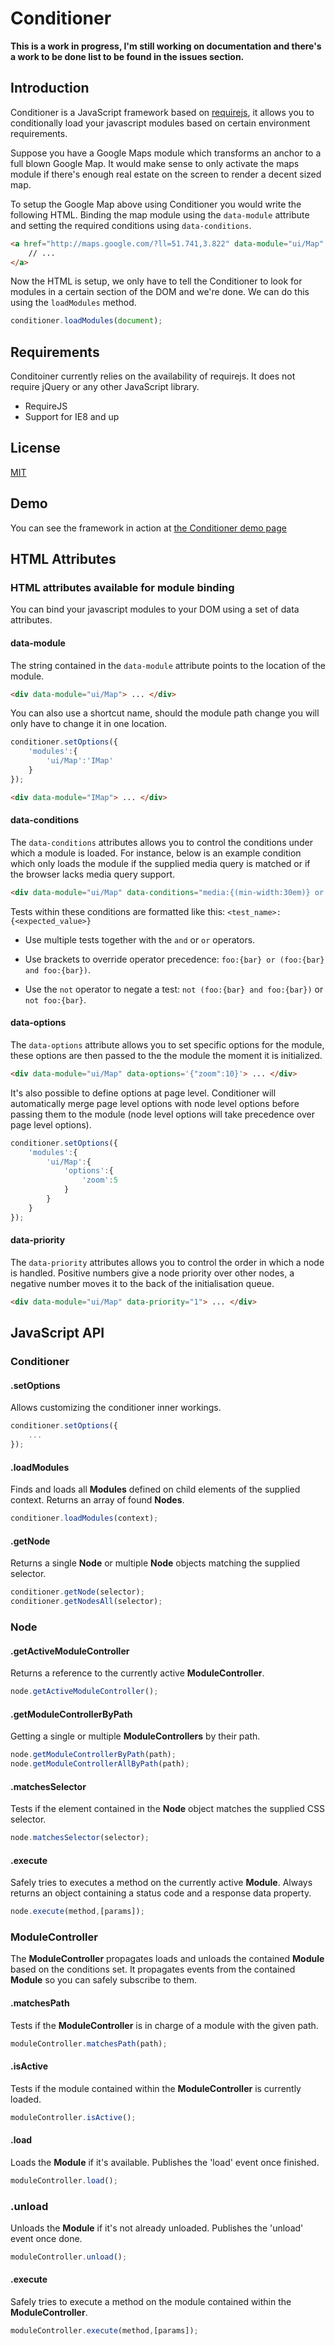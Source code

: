 Conditioner
================================

**This is a work in progress, I'm still working on documentation and there's a work to be done list to be found in the issues section.**

Introduction
--------------------------------

Conditioner is a JavaScript framework based on [requirejs](http://requirejs.org), it allows you to conditionally load your javascript modules based on certain environment requirements.

Suppose you have a Google Maps module which transforms an anchor to a full blown Google Map. It would make sense to only activate the maps module if there's enough real estate on the screen to render a decent sized map.

To setup the Google Map above using Conditioner you would write the following HTML. Binding the map module using the `data-module` attribute and setting the required conditions using `data-conditions`.

```html
<a href="http://maps.google.com/?ll=51.741,3.822" data-module="ui/Map" data-conditions="media:{(min-width:30em)}">
    // ...
</a>
```

Now the HTML is setup, we only have to tell the Conditioner to look for modules in a certain section of the DOM and we're done. We can do this using the `loadModules` method.
```javascript
conditioner.loadModules(document);
```


Requirements
--------------------------------
Conditoiner currently relies on the availability of requirejs. It does not require jQuery or any other JavaScript library.

* RequireJS
* Support for IE8 and up


License
--------------------------------
[MIT](http://www.opensource.org/licenses/mit-license.php)


Demo
--------------------------------
You can see the framework in action at [the Conditioner demo page](http://rikschennink.github.io/conditioner/)


HTML Attributes
--------------------------------

### HTML attributes available for module binding
You can bind your javascript modules to your DOM using a set of data attributes.

#### data-module
The string contained in the `data-module` attribute points to the location of the module.

```html
<div data-module="ui/Map"> ... </div>
```

You can also use a shortcut name, should the module path change you will only have to change it in one location.
```javascript
conditioner.setOptions({
    'modules':{
        'ui/Map':'IMap'
    }
});
```

```html
<div data-module="IMap"> ... </div>
```

#### data-conditions
The `data-conditions` attributes allows you to control the conditions under which a module is loaded. For instance, below is an example condition which only loads the module if the supplied media query is matched or if the browser lacks media query support.

```html
<div data-module="ui/Map" data-conditions="media:{(min-width:30em)} or not media:{supported}"> ... </div>
```

Tests within these conditions are formatted like this: `<test_name>:{<expected_value>}` 

* Use multiple tests together with the `and` or `or` operators. 

* Use brackets to override operator precedence: `foo:{bar} or (foo:{bar} and foo:{bar})`. 

* Use the `not` operator to negate a test: `not (foo:{bar} and foo:{bar})` or `not foo:{bar}`.


#### data-options
The `data-options` attribute allows you to set specific options for the module, these options are then passed to the the module the moment it is initialized.

```html
<div data-module="ui/Map" data-options='{"zoom":10}'> ... </div>
```

It's also possible to define options at page level. Conditioner will automatically merge page level options with node level options before passing them to the module (node level options will take precedence over page level options).

```javascript
conditioner.setOptions({
    'modules':{
        'ui/Map':{
            'options':{
                'zoom':5
            }
        }
    }
});
```

#### data-priority
The `data-priority` attributes allows you to control the order in which a node is handled. Positive numbers give a node priority over other nodes, a negative number moves it to the back of the initialisation queue.
```html
<div data-module="ui/Map" data-priority="1"> ... </div>
```



JavaScript API
--------------------------------

### Conditioner

#### .setOptions
Allows customizing the conditioner inner workings.
```javascript
conditioner.setOptions({
    ...
});
```

#### .loadModules
Finds and loads all **Modules** defined on child elements of the supplied context. Returns an array of found **Nodes**.
```javascript
conditioner.loadModules(context);
```

#### .getNode
Returns a single **Node** or multiple **Node** objects matching the supplied selector.
```javascript
conditioner.getNode(selector);
conditioner.getNodesAll(selector);
```

### Node

#### .getActiveModuleController
Returns a reference to the currently active **ModuleController**.
```javascript
node.getActiveModuleController();
```

#### .getModuleControllerByPath
Getting a single or multiple **ModuleControllers** by their path.

```javascript
node.getModuleControllerByPath(path);
node.getModuleControllerAllByPath(path);
```

#### .matchesSelector
Tests if the element contained in the **Node** object matches the supplied CSS selector.
```javascript
node.matchesSelector(selector);
```

#### .execute
Safely tries to executes a method on the currently active **Module**. Always returns an object containing a status code and a response data property.
```javascript
node.execute(method,[params]);
```

### ModuleController
The **ModuleController** propagates loads and unloads the contained **Module** based on the conditions set. It propagates events from the contained **Module** so you can safely subscribe to them.

#### .matchesPath
Tests if the **ModuleController** is in charge of a module with the given path.
```javascript
moduleController.matchesPath(path);
```

#### .isActive
Tests if the module contained within the **ModuleController** is currently loaded.
```javascript
moduleController.isActive();
```

#### .load
Loads the **Module** if it's available. Publishes the 'load' event once finished.
```javascript
moduleController.load();
```

### .unload
Unloads the **Module** if it's not already unloaded. Publishes the 'unload' event once done.
```javascript
moduleController.unload();
```

#### .execute
Safely tries to execute a method on the module contained within the **ModuleController**.
```javascript
moduleController.execute(method,[params]);
```
